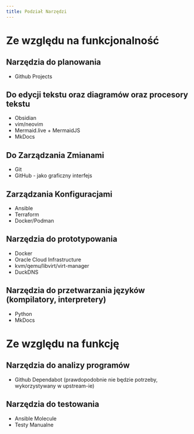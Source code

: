 ```yaml
---
title: Podział Narzędzi
---
```

# Ze względu na funkcjonalność

## Narzędzia do planowania
- Github Projects

## Do edycji tekstu oraz diagramów oraz procesory tekstu
- Obsidian
- vim/neovim
- Mermaid.live + MermaidJS
- MkDocs

## Do Zarządzania Zmianami
- Git
- GitHub - jako graficzny interfejs

## Zarządzania Konfiguracjami
- Ansible
- Terraform
- Docker/Podman

## Narzędzia do prototypowania
- Docker
- Oracle Cloud Infrastructure
- kvm/qemu/libvirt/virt-manager
- DuckDNS

## Narzędzia do przetwarzania języków (kompilatory, interpretery)
- Python
- MkDocs

# Ze względu na funkcję

## Narzędzia do analizy programów
- Github Dependabot (prawdopodobnie nie będzie potrzeby, wykorzystywany w upstream-ie)

## Narzędzia do testowania
- Ansible Molecule
- Testy Manualne
